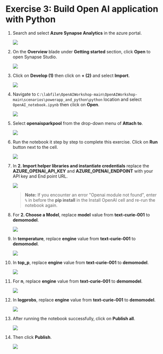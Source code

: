 # Exercise 3: Build Open AI application with Python

1. Search and select **Azure Synapse Analytics** in the azure portal.

      ![](images/p2.png)

1.  On the **Overview** blade under **Getting started** section, click **Open** to open Synapse Studio.
     
    ![](images/open-workspace.png)
    
1. Click on **Develop (1)** then click on **+ (2)** and select **Import**.

    ![](images/import-note.png)

1. Navigate to `C:\labfile\OpenAIWorkshop-main\OpenAIWorkshop-main\scenarios\powerapp_and_python\python` location and select `OpenAI_notebook.ipynb` then click on **Open**.

     ![](images/notebook.png)

1. Select **openaisparkpool** from the drop-down menu of **Attach to**.

    ![](images/openai-sparkpool.png)

1. Run the notebook it step by step to complete this exercise. Click on **Run** button next to the cell. 

     ![](images/run.png)

1. In **2. Import helper libraries and instantiate credentials** replace the **AZURE_OPENAI_API_KEY** and **AZURE_OPENAI_ENDPOINT** with your API key and End point URL.

  
    ![](images/key-endpoint.png)

    > **Note:** If you encounter an error "Openai module not found", enter `%` in before the **pip install** in the Install OpenAI cell and re-run the notebook again.

1. For **2. Choose a Model**, replace **model** value from **text-curie-001** to **demomodel**.

    ![](images/choosemodel.png)

1. In **temperature**, replace **engine** value from **text-curie-001** to **demomodel**.

     ![](images/temp.png)

1. In **top_p**, replace **engine** value from **text-curie-001** to **demomodel**.

     ![](images/top-p.png)

1. For **n**, replace **engine** value from **text-curie-001** to **demomodel**.

     ![](images/n.png)

1. In **logprobs**, replace **engine** value from **text-curie-001** to **demomodel**.

     ![](images/logprobs.png)

1. After running the notebook successfully, click on **Publish all**.

     ![](images/publish.png)

1. Then click **Publish**. 

    ![](images/publish-1.png)
